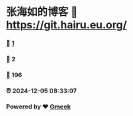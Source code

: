 # 张海如的博客 :link: https://git.hairu.eu.org/ 
### :page_facing_up: [1](https://git.hairu.eu.org//tag.html) 
### :speech_balloon: 2 
### :hibiscus: 196 
### :alarm_clock: 2024-12-05 08:33:07 
### Powered by :heart: [Gmeek](https://github.com/Meekdai/Gmeek)

